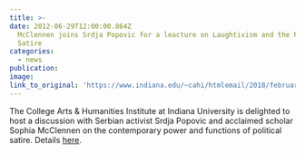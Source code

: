 ```yaml
---
title: >-
date: 2012-06-29T12:00:00.864Z
  McClennen joins Srdja Popovic for a leacture on Laughtivism and the Power of
  Satire
categories: 
  - news
publication:
image:
link_to_original: 'https://www.indiana.edu/~cahi/htmlemail/2018/february/laughtivism.shtml'
---
```


The College Arts & Humanities Institute at Indiana University is delighted to host a discussion with Serbian activist Srdja Popovic and acclaimed scholar Sophia McClennen on the contemporary power and functions of political satire. Details [here](https://www.indiana.edu/~cahi/htmlemail/2018/february/laughtivism.shtml).